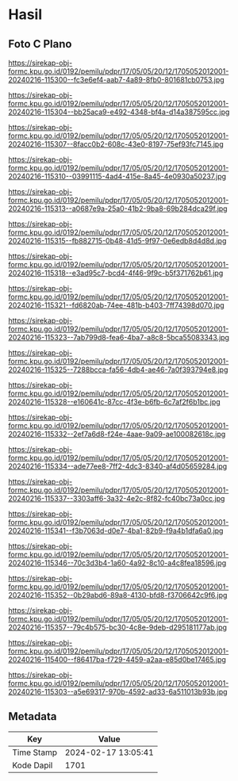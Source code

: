 # Hasil

## Foto C Plano

https://sirekap-obj-formc.kpu.go.id/0192/pemilu/pdpr/17/05/05/20/12/1705052012001-20240216-115300--fc3e6ef4-aab7-4a89-8fb0-801681cb0753.jpg

https://sirekap-obj-formc.kpu.go.id/0192/pemilu/pdpr/17/05/05/20/12/1705052012001-20240216-115304--bb25aca9-e492-4348-bf4a-d14a387595cc.jpg

https://sirekap-obj-formc.kpu.go.id/0192/pemilu/pdpr/17/05/05/20/12/1705052012001-20240216-115307--8facc0b2-608c-43e0-8197-75ef93fc7145.jpg

https://sirekap-obj-formc.kpu.go.id/0192/pemilu/pdpr/17/05/05/20/12/1705052012001-20240216-115310--03991115-4ad4-415e-8a45-4e0930a50237.jpg

https://sirekap-obj-formc.kpu.go.id/0192/pemilu/pdpr/17/05/05/20/12/1705052012001-20240216-115313--a0687e9a-25a0-41b2-9ba8-69b284dca29f.jpg

https://sirekap-obj-formc.kpu.go.id/0192/pemilu/pdpr/17/05/05/20/12/1705052012001-20240216-115315--fb882715-0b48-41d5-9f97-0e6edb8d4d8d.jpg

https://sirekap-obj-formc.kpu.go.id/0192/pemilu/pdpr/17/05/05/20/12/1705052012001-20240216-115318--e3ad95c7-bcd4-4f46-9f9c-b5f371762b61.jpg

https://sirekap-obj-formc.kpu.go.id/0192/pemilu/pdpr/17/05/05/20/12/1705052012001-20240216-115321--fd6820ab-74ee-481b-b403-7ff74398d070.jpg

https://sirekap-obj-formc.kpu.go.id/0192/pemilu/pdpr/17/05/05/20/12/1705052012001-20240216-115323--7ab799d8-fea6-4ba7-a8c8-5bca55083343.jpg

https://sirekap-obj-formc.kpu.go.id/0192/pemilu/pdpr/17/05/05/20/12/1705052012001-20240216-115325--7288bcca-fa56-4db4-ae46-7a0f393794e8.jpg

https://sirekap-obj-formc.kpu.go.id/0192/pemilu/pdpr/17/05/05/20/12/1705052012001-20240216-115328--e160641c-87cc-4f3e-b6fb-6c7af2f6b1bc.jpg

https://sirekap-obj-formc.kpu.go.id/0192/pemilu/pdpr/17/05/05/20/12/1705052012001-20240216-115332--2ef7a6d8-f24e-4aae-9a09-ae100082618c.jpg

https://sirekap-obj-formc.kpu.go.id/0192/pemilu/pdpr/17/05/05/20/12/1705052012001-20240216-115334--ade77ee8-7ff2-4dc3-8340-af4d05659284.jpg

https://sirekap-obj-formc.kpu.go.id/0192/pemilu/pdpr/17/05/05/20/12/1705052012001-20240216-115337--3303aff6-3a32-4e2c-8f82-fc40bc73a0cc.jpg

https://sirekap-obj-formc.kpu.go.id/0192/pemilu/pdpr/17/05/05/20/12/1705052012001-20240216-115341--f3b7063d-d0e7-4ba1-82b9-f9a4b1dfa6a0.jpg

https://sirekap-obj-formc.kpu.go.id/0192/pemilu/pdpr/17/05/05/20/12/1705052012001-20240216-115346--70c3d3b4-1a60-4a92-8c10-a4c8fea18596.jpg

https://sirekap-obj-formc.kpu.go.id/0192/pemilu/pdpr/17/05/05/20/12/1705052012001-20240216-115352--0b29abd6-89a8-4130-bfd8-f3706642c9f6.jpg

https://sirekap-obj-formc.kpu.go.id/0192/pemilu/pdpr/17/05/05/20/12/1705052012001-20240216-115357--79c4b575-bc30-4c8e-9deb-d295181177ab.jpg

https://sirekap-obj-formc.kpu.go.id/0192/pemilu/pdpr/17/05/05/20/12/1705052012001-20240216-115400--f86417ba-f729-4459-a2aa-e85d0be17465.jpg

https://sirekap-obj-formc.kpu.go.id/0192/pemilu/pdpr/17/05/05/20/12/1705052012001-20240216-115303--a5e69317-970b-4592-ad33-6a511013b93b.jpg


## Metadata

| Key        | Value               |
| ---------- | ------------------- |
| Time Stamp | 2024-02-17 13:05:41 |
| Kode Dapil | 1701                |




